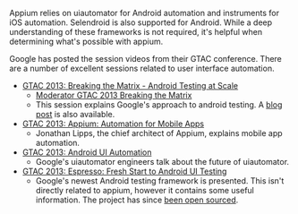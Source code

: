 
Appium relies on uiautomator for Android automation and instruments for iOS automation. Selendroid is also supported for Android. While a deep understanding of these frameworks is not required, it's helpful when determining what's possible with appium.

Google has posted the session videos from their GTAC conference. There are a number of excellent sessions related to user interface automation.

- [GTAC 2013: Breaking the Matrix - Android Testing at Scale](https://www.youtube.com/watch?v=uHoB0KzQGRg)
    - [Moderator GTAC 2013 Breaking the Matrix](https://www.google.com/moderator/#15/e=203275&t=203275.4d)
    - This session explains Google's approach to android testing. A [blog post](googletesting.blogspot.com/2013/08/how-google-team-tests-mobile-apps.html) is also available.
- [GTAC 2013: Appium: Automation for Mobile Apps](https://www.youtube.com/watch?v=1J0aXDbjiUE)
    - Jonathan Lipps, the chief architect of Appium, explains mobile app automation.
- [GTAC 2013: Android UI Automation](https://www.youtube.com/watch?v=O1u8iBLUFL0)
    - Google's uiautomator engineers talk about the future of uiautomator.
- [GTAC 2013: Espresso: Fresh Start to Android UI Testing](https://www.youtube.com/watch?v=T7ugmCuNxDU)
    - Google's newest Android testing framework is presented. This isn't directly related to appium, however it contains some useful information. The project has since [been open sourced](https://code.google.com/p/android-test-kit/).



